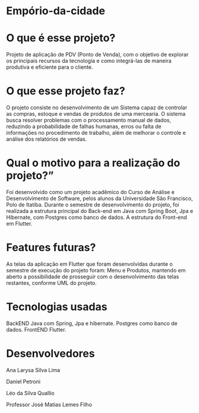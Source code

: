 # Empório-da-cidade

# O que é esse projeto?
Projeto de aplicação de PDV (Ponto de Venda), com o objetivo de explorar os principais recursos da tecnologia e como integrá-las de maneira produtiva e eficiente para o cliente. 

# O que esse projeto faz?
O projeto consiste no desenvolvimento de um Sistema capaz de controlar as compras, estoque e vendas de produtos de uma mercearia.
O sistema busca resolver problemas com o processamento manual de dados, reduzindo a probabilidade de falhas humanas, erros ou falta de informações no procedimento de trabalho, além de melhorar o controle e análise dos relatórios de vendas.

# Qual o motivo para a realização do projeto?”
Foi desenvolvido como um projeto acadêmico do Curso de Análise e Desenvolvimento de Software, pelos alunos da Universidade São Francisco, Polo de Itatiba.
Durante o semestre de desenvolvimento do projeto, foi realizada a estrutura principal do Back-end em Java com Spring Boot, Jpa e Hibernate, com Postgres como banco de dados. A estrutura do Front-end em Flutter. 

# Features futuras?
As telas da aplicação em Flutter que foram desenvolvidas durante o semestre de execução do projeto foram: Menu e Produtos, mantendo em aberto a possibilidade de prosseguir com o desenvolvimento das telas restantes, conforme UML do projeto. 

# Tecnologias usadas
BackEND
Java com Spring, Jpa e hibernate.
Postgres como banco de dados.
FrontEND
Flutter.

# Desenvolvedores
Ana Larysa Silva Lima

Daniel Petroni

Léo da Silva Quallio

Professor José Matias Lemes Filho
